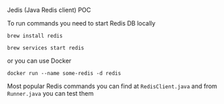 Jedis (Java Redis client) POC

To run commands you need to start Redis DB locally

```brew install redis```

```brew services start redis```

or you can use Docker

```docker run --name some-redis -d redis```

Most popular Redis commands you can find at `RedisClient.java` and from `Runner.java` you can test them
